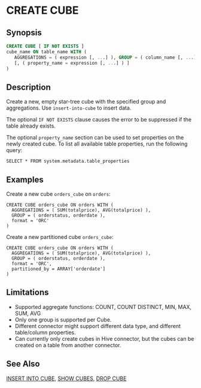 CREATE CUBE
============

Synopsis
--------

``` sql
CREATE CUBE [ IF NOT EXISTS ]
cube_name ON table_name WITH (
   AGGREGATIONS = ( expression [, ...] ), GROUP = ( column_name [, ...] )
   [, ( property_name = expression [, ...] ) ] 
)
```

Description
-----------

Create a new, empty star-tree cube with the specified group and aggregations. Use `insert-into-cube` to insert data.

The optional `IF NOT EXISTS` clause causes the error to be suppressed if the table already exists.

The optional `property_name` section can be used to set properties on the newly created cube. To list all available table properties, run the following query:

    SELECT * FROM system.metadata.table_properties

Examples
--------

Create a new cube `orders_cube` on `orders`:

    CREATE CUBE orders_cube ON orders WITH (
      AGGREGATIONS = ( SUM(totalprice), AVG(totalprice) ),
      GROUP = ( orderstatus, orderdate ),
      format = 'ORC'
    )

Create a new partitioned cube `orders_cube`:

    CREATE CUBE orders_cube ON orders WITH (
      AGGREGATIONS = ( SUM(totalprice), AVG(totalprice) ),
      GROUP = ( orderstatus, orderdate ),
      format = 'ORC',
      partitioned_by = ARRAY['orderdate']
    )

Limitations
-----------

- Supported aggregate functions:
      COUNT, COUNT DISTINCT, MIN, MAX, SUM, AVG
- Only one group is supported per Cube.  
- Different connector might support different data type, and different table/column properties.
- Can currently only create cubes in Hive connector, but the cubes can be created on a table from another connector. 

See Also
--------
[INSERT INTO CUBE](./insert-cube.md), [SHOW CUBES](./show-cubes.md), [DROP CUBE](./drop-cube.md)